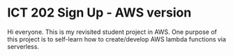 # ICT 202 Sign Up - AWS version

Hi everyone. This is my revisited student project in AWS. One purpose of this project is to self-learn how to create/develop AWS lambda functions via serverless.